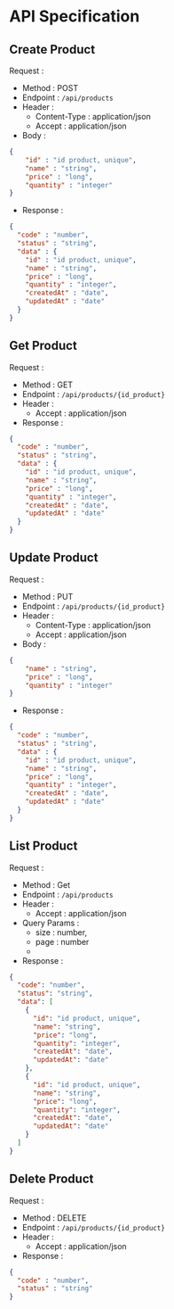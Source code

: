 # API Specification

## Create Product

Request :
- Method : POST
- Endpoint : `/api/products`
- Header :
  - Content-Type : application/json
  - Accept : application/json
- Body :

```json
{
    "id" : "id product, unique",
    "name" : "string",
    "price" : "long",
    "quantity" : "integer"
}
```

- Response :

```json
{
  "code" : "number",
  "status" : "string",
  "data" : {
    "id" : "id product, unique",
    "name" : "string",
    "price" : "long",
    "quantity" : "integer",
    "createdAt" : "date",
    "updatedAt" : "date"
  }
}
```

## Get Product

Request :
- Method : GET
- Endpoint : `/api/products/{id_product}`
- Header :
    - Accept : application/json
- Response :

```json
{
  "code" : "number",
  "status" : "string",
  "data" : {
    "id" : "id product, unique",
    "name" : "string",
    "price" : "long",
    "quantity" : "integer",
    "createdAt" : "date",
    "updatedAt" : "date"
  }
}
```

## Update Product

Request :
- Method : PUT
- Endpoint : `/api/products/{id_product}`
- Header :
    - Content-Type : application/json
    - Accept : application/json
- Body :

```json
{
    "name" : "string",
    "price" : "long",
    "quantity" : "integer"
}
```

- Response :

```json
{
  "code" : "number",
  "status" : "string",
  "data" : {
    "id" : "id product, unique",
    "name" : "string",
    "price" : "long",
    "quantity" : "integer",
    "createdAt" : "date",
    "updatedAt" : "date"
  }
}
```

## List Product

Request :
- Method : Get
- Endpoint : `/api/products`
- Header :
    - Accept : application/json
- Query Params :
  - size : number,
  - page : number
  - 
- Response :

```json
{
  "code": "number",
  "status": "string",
  "data": [
    {
      "id": "id product, unique",
      "name": "string",
      "price": "long",
      "quantity": "integer",
      "createdAt": "date",
      "updatedAt": "date"
    },
    {
      "id": "id product, unique",
      "name": "string",
      "price": "long",
      "quantity": "integer",
      "createdAt": "date",
      "updatedAt": "date"
    }
  ]
}

```
## Delete Product

Request :
- Method : DELETE
- Endpoint : `/api/products/{id_product}`
- Header :
    - Accept : application/json
- Response :

```json
{
  "code" : "number",
  "status" : "string"
}

```